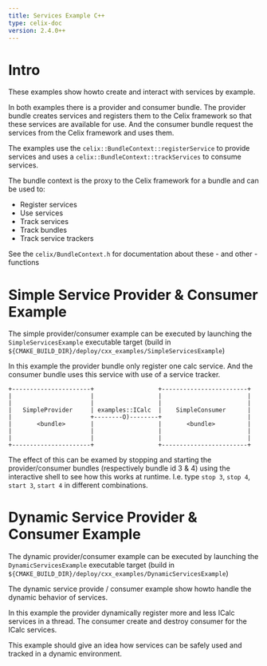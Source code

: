 ```yaml
---
title: Services Example C++
type: celix-doc
version: 2.4.0++
---
```


<!--
Licensed to the Apache Software Foundation (ASF) under one or more
contributor license agreements.  See the NOTICE file distributed with
this work for additional information regarding copyright ownership.
The ASF licenses this file to You under the Apache License, Version 2.0
(the "License"); you may not use this file except in compliance with
the License.  You may obtain a copy of the License at
   
    http://www.apache.org/licenses/LICENSE-2.0

Unless required by applicable law or agreed to in writing, software
distributed under the License is distributed on an "AS IS" BASIS,
WITHOUT WARRANTIES OR CONDITIONS OF ANY KIND, either express or implied.
See the License for the specific language governing permissions and
limitations under the License.
-->

# Intro

These examples show howto create and interact with services by example.

In both examples there is a provider and consumer bundle.
The provider bundle creates services and registers them to the Celix framework so that these services are available for use.
And the consumer bundle request the services from the Celix framework and uses them.

The examples use the `celix::BundleContext::registerService` to provide
services and uses a `celix::BundleContext::trackServices` to consume services.

The bundle context is the proxy to the Celix framework for a bundle
and can be used to:

- Register services
- Use services
- Track services
- Track bundles
- Track service trackers

See the `celix/BundleContext.h` for documentation about these - and other -functions

# Simple Service Provider & Consumer Example

The simple provider/consumer example can be executed by launching the
`SimpleServicesExample` executable target
(build in `${CMAKE_BUILD_DIR}/deploy/cxx_examples/SimpleServicesExample`)

In this example the provider bundle only register one calc service. And
the consumer bundle uses this service with use of a service tracker.

```ditaa
+----------------------+                  +------------------------+
|                      |                  |                        |
|                      |                  |                        |
|   SimpleProvider     | examples::ICalc  |    SimpleConsumer      |
|                      +--------O)--------+                        |
|       <bundle>       |                  |       <bundle>         |
|                      |                  |                        |
|                      |                  |                        |
+----------------------+                  +------------------------+
```

The effect of this can be examed by stopping and starting the provider/consumer bundles (respectively bundle id 3 & 4) using the interactive shell
to see how this works at runtime.
I.e. type `stop 3`, `stop 4`, `start 3`, `start 4` in different combinations.


# Dynamic Service Provider & Consumer Example

The dynamic provider/consumer example can be executed by launching the
`DynamicServicesExample` executable target
(build in `${CMAKE_BUILD_DIR}/deploy/cxx_examples/DynamicServicesExample`)

The dynamic service provide / consumer example show howto handle the dynamic behavior
of services. 

In this example the provider dynamically register more and less ICalc services in a thread.
The consumer create and destroy consumer for the ICalc services.

This example should give an idea how services can be safely used and tracked in a dynamic environment.